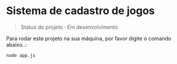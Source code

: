 # Sistema de cadastro de jogos</h1>
> Status do projeto : Em  desenvolvimento

Para rodar este projeto na sua máquina, por favor digite o comando abaixo..:
```
node app.js
```
